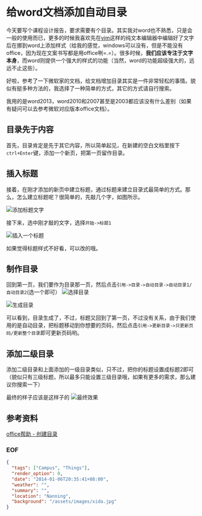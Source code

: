 给word文档添加自动目录
======================

今天要写个课程设计报告，要求需要有个目录。其实我对word也不熟悉，只是会一般的使用而已，更多的时候我喜欢先在[vim][vim]这样的纯文本编辑器中编辑好了文字后在挪到word上添加样式（给我的感觉，windows可以没有，但是不能没有office，因为现在文案书写都是用office咧=.=）。很多时候，**我们应该专注于文字本身**，而word则提供一个强大的样式的功能（当然，word的功能超级强大的，远远不止这些）。

好啦，参考了一下微软家的文档，给文档增加目录其实是一件非常轻松的事情。貌似有挺多种方法的，我选择了一种简单的方式，其它的方式请自行搜索。

我用的是word2013，word2010和2007甚至是2003都应该没有什么差别（如果有疑问可以去参考微软对应版本office文档）。

## 目录先于内容
首先，目录肯定是先于其它内容，所以简单起见，在新建的空白文档里按下``ctrl+Enter``键，添加一个新页，把第一页留作目录。

## 插入标题
接着，在刚才添加的新页中建立标题，通过标题来建立目录式最简单的方式。那么，怎么建立标题呢？很简单的，先敲几个字，如图所示。

![添加标题文字](http://farm3.staticflickr.com/2875/11797614676_1af1f0dac9_o.png)

接下来，选中刚才敲的文字，选择``开始->标题1``

![插入一个标题](http://farm6.staticflickr.com/5528/11797615006_2d5333b773_o.png)

如果觉得标题样式不好看，可以改的哦。

## 制作目录
回到第一页，我们要作为目录那一页，然后点击``引用->目录->自动目录->自动目录1/自动目录2``(选一个即可）
![选择目录](http://farm8.staticflickr.com/7314/11797095763_99dd90428b_o.png)

![生成目录](http://farm4.staticflickr.com/3765/11797614996_a2ff0aa8d8_o.png)

可以看到，目录生成了，不过，标题又回到了第一页，不过没有关系，由于我们使用的是自动目录，把标题移动到你想要的页码，然后点击``引用->更新目录->只更新页码/更新整个目录``即可更新页码哟。

## 添加二级目录
添加二级目录和上面添加的一级目录类似，只不过，把你的标题设置成标题2即可（貌似只有三级标题，所以最多只能设置三级目录哦，如果有更多的需求，那么建议你搜索一下）

最终的样子应该是这样子的
![最终效果](http://farm4.staticflickr.com/3785/11797095733_2bfc45632b_o.png)

## 参考资料
[office帮助 - 创建目录](http://office.microsoft.com/zh-cn/word-help/HA102824256.aspx "创建目录")

### EOF
```json
{
  "tags": ["Campus", "Things"],
  "render_option": 0,
  "date": "2014-01-06T20:35:41+08:00",
  "weather": "",
  "summary": "",
  "location": "Nanning",
  "background": "/assets/images/xida.jpg"
}
```

[vim]: http://zh.wikipedia.org/zh-cn/Vim "vim"
